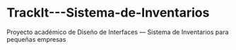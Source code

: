 # TrackIt---Sistema-de-Inventarios
Proyecto académico de Diseño de Interfaces — Sistema de Inventarios para pequeñas empresas
